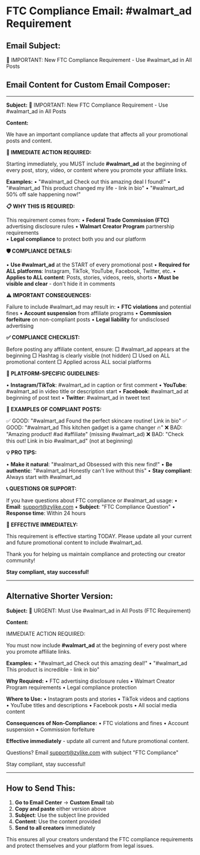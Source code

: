 # FTC Compliance Email: #walmart_ad Requirement

## Email Subject:
🚨 IMPORTANT: New FTC Compliance Requirement - Use #walmart_ad in All Posts

## Email Content for Custom Email Composer:

---

**Subject:** 🚨 IMPORTANT: New FTC Compliance Requirement - Use #walmart_ad in All Posts

**Content:**

We have an important compliance update that affects all your promotional posts and content.

**🚨 IMMEDIATE ACTION REQUIRED:**

Starting immediately, you MUST include **#walmart_ad** at the beginning of every post, story, video, or content where you promote your affiliate links.

**Examples:**
• "#walmart_ad Check out this amazing deal I found!"
• "#walmart_ad This product changed my life - link in bio"
• "#walmart_ad 50% off sale happening now!"

**📋 WHY THIS IS REQUIRED:**

This requirement comes from:
• **Federal Trade Commission (FTC)** advertising disclosure rules
• **Walmart Creator Program** partnership requirements  
• **Legal compliance** to protect both you and our platform

**🛡️ COMPLIANCE DETAILS:**

• **Use #walmart_ad** at the START of every promotional post
• **Required for ALL platforms**: Instagram, TikTok, YouTube, Facebook, Twitter, etc.
• **Applies to ALL content**: Posts, stories, videos, reels, shorts
• **Must be visible and clear** - don't hide it in comments

**⚠️ IMPORTANT CONSEQUENCES:**

Failure to include #walmart_ad may result in:
• **FTC violations** and potential fines
• **Account suspension** from affiliate programs
• **Commission forfeiture** on non-compliant posts
• **Legal liability** for undisclosed advertising

**✅ COMPLIANCE CHECKLIST:**

Before posting any affiliate content, ensure:
□ #walmart_ad appears at the beginning
□ Hashtag is clearly visible (not hidden)
□ Used on ALL promotional content
□ Applied across ALL social platforms

**📱 PLATFORM-SPECIFIC GUIDELINES:**

• **Instagram/TikTok**: #walmart_ad in caption or first comment
• **YouTube**: #walmart_ad in video title or description start
• **Facebook**: #walmart_ad at beginning of post text
• **Twitter**: #walmart_ad in tweet text

**🎯 EXAMPLES OF COMPLIANT POSTS:**

✅ GOOD: "#walmart_ad Found the perfect skincare routine! Link in bio"
✅ GOOD: "#walmart_ad This kitchen gadget is a game changer 🔥"
❌ BAD: "Amazing product! #ad #affiliate" (missing #walmart_ad)
❌ BAD: "Check this out! Link in bio #walmart_ad" (not at beginning)

**💡 PRO TIPS:**

• **Make it natural**: "#walmart_ad Obsessed with this new find!"
• **Be authentic**: "#walmart_ad Honestly can't live without this"
• **Stay compliant**: Always start with #walmart_ad

**📞 QUESTIONS OR SUPPORT:**

If you have questions about FTC compliance or #walmart_ad usage:
• **Email**: support@zylike.com
• **Subject**: "FTC Compliance Question"
• **Response time**: Within 24 hours

**🚨 EFFECTIVE IMMEDIATELY:**

This requirement is effective starting TODAY. Please update all your current and future promotional content to include #walmart_ad.

Thank you for helping us maintain compliance and protecting our creator community!

**Stay compliant, stay successful!**

---

## Alternative Shorter Version:

**Subject:** 🚨 URGENT: Must Use #walmart_ad in All Posts (FTC Requirement)

**Content:**

IMMEDIATE ACTION REQUIRED:

You must now include **#walmart_ad** at the beginning of every post where you promote affiliate links.

**Examples:**
• "#walmart_ad Check out this amazing deal!"
• "#walmart_ad This product is incredible - link in bio"

**Why Required:**
• FTC advertising disclosure rules
• Walmart Creator Program requirements
• Legal compliance protection

**Where to Use:**
• Instagram posts and stories
• TikTok videos and captions  
• YouTube titles and descriptions
• Facebook posts
• All social media content

**Consequences of Non-Compliance:**
• FTC violations and fines
• Account suspension
• Commission forfeiture

**Effective immediately** - update all current and future promotional content.

Questions? Email support@zylike.com with subject "FTC Compliance"

Stay compliant, stay successful!

---

## How to Send This:

1. **Go to Email Center** → **Custom Email** tab
2. **Copy and paste** either version above
3. **Subject**: Use the subject line provided
4. **Content**: Use the content provided  
5. **Send to all creators** immediately

This ensures all your creators understand the FTC compliance requirements and protect themselves and your platform from legal issues.
